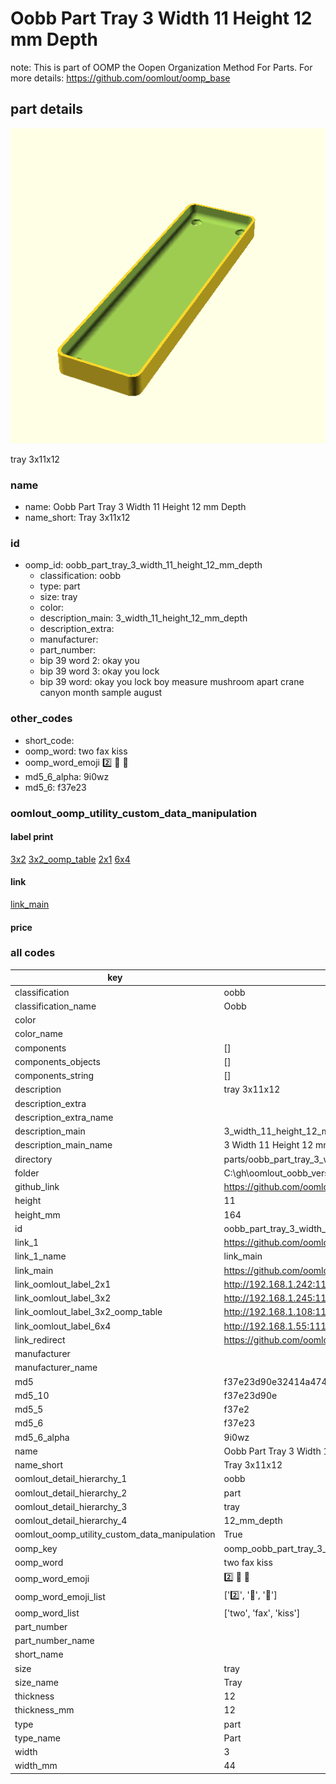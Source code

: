 # Oobb Part Tray 3 Width 11 Height 12 mm Depth  

note: This is part of OOMP the Oopen Organization Method For Parts. For more details: https://github.com/oomlout/oomp_base

##  part details
  

[![](3dpr.png)](3dpr.png)

tray 3x11x12



### name
* name: Oobb Part Tray 3 Width 11 Height 12 mm Depth
* name_short: Tray 3x11x12 
### id
* oomp_id: oobb_part_tray_3_width_11_height_12_mm_depth
  * classification: oobb
  * type: part
  * size: tray
  * color: 
  * description_main: 3_width_11_height_12_mm_depth
  * description_extra: 
  * manufacturer: 
  * part_number: 
  * bip 39 word 2: okay you
  * bip 39 word 3: okay you lock
  * bip 39 word: okay you lock boy measure mushroom apart crane canyon month sample august

### other_codes
* short_code: 
* oomp_word: two fax kiss
* oomp_word_emoji :two: :fax: :kiss:
* md5_6_alpha: 9i0wz
* md5_6: f37e23






### oomlout_oomp_utility_custom_data_manipulation
#### label print
[3x2](http://192.168.1.245:1112/?label=oomp%209i0wz)
[3x2_oomp_table](http://192.168.1.108:1112/?label=oomp%209i0wz)
[2x1](http://192.168.1.242:1112/?label=oomp%209i0wz)
[6x4](http://192.168.1.55:1112/?label=oomp%209i0wz)    

#### link

[link_main](https://github.com/oomlout/oomlout_oobb_version_4_generated_parts/tree/main/navigation_oomp/oobb/part/tray/3_width_11_height_12_mm_depth/part)                              

#### price







### all codes 
| key | value |  
| --- | --- |  
| classification | oobb |  
| classification_name | Oobb |  
| color |  |  
| color_name |  |  
| components | [] |  
| components_objects | [] |  
| components_string | [] |  
| description | tray 3x11x12 |  
| description_extra |  |  
| description_extra_name |  |  
| description_main | 3_width_11_height_12_mm_depth |  
| description_main_name | 3 Width 11 Height 12 mm Depth |  
| directory | parts/oobb_part_tray_3_width_11_height_12_mm_depth |  
| folder | C:\gh\oomlout_oobb_version_4_generated_parts\parts\oobb_part_tray_3_width_11_height_12_mm_depth |  
| github_link | https://github.com/oomlout/oomlout_oomp_part_src/tree/main/parts/oobb_part_tray_3_width_11_height_12_mm_depth |  
| height | 11 |  
| height_mm | 164 |  
| id | oobb_part_tray_3_width_11_height_12_mm_depth |  
| link_1 | https://github.com/oomlout/oomlout_oobb_version_4_generated_parts/tree/main/navigation_oomp/oobb/part/tray/3_width_11_height_12_mm_depth/part |  
| link_1_name | link_main |  
| link_main | https://github.com/oomlout/oomlout_oobb_version_4_generated_parts/tree/main/navigation_oomp/oobb/part/tray/3_width_11_height_12_mm_depth/part |  
| link_oomlout_label_2x1 | http://192.168.1.242:1112/?label=oomp%209i0wz |  
| link_oomlout_label_3x2 | http://192.168.1.245:1112/?label=oomp%209i0wz |  
| link_oomlout_label_3x2_oomp_table | http://192.168.1.108:1112/?label=oomp%209i0wz |  
| link_oomlout_label_6x4 | http://192.168.1.55:1112/?label=oomp%209i0wz |  
| link_redirect | https://github.com/oomlout/oomlout_oobb_version_4_generated_parts/tree/main/parts/oobb_tray_03_11_12 |  
| manufacturer |  |  
| manufacturer_name |  |  
| md5 | f37e23d90e32414a4744f1ab06ffcccf |  
| md5_10 | f37e23d90e |  
| md5_5 | f37e2 |  
| md5_6 | f37e23 |  
| md5_6_alpha | 9i0wz |  
| name | Oobb Part Tray 3 Width 11 Height 12 mm Depth |  
| name_short | Tray 3x11x12  |  
| oomlout_detail_hierarchy_1 | oobb |  
| oomlout_detail_hierarchy_2 | part |  
| oomlout_detail_hierarchy_3 | tray |  
| oomlout_detail_hierarchy_4 | 12_mm_depth |  
| oomlout_oomp_utility_custom_data_manipulation | True |  
| oomp_key | oomp_oobb_part_tray_3_width_11_height_12_mm_depth |  
| oomp_word | two fax kiss |  
| oomp_word_emoji | :two: :fax: :kiss: |  
| oomp_word_emoji_list | [':two:', ':fax:', ':kiss:'] |  
| oomp_word_list | ['two', 'fax', 'kiss'] |  
| part_number |  |  
| part_number_name |  |  
| short_name |  |  
| size | tray |  
| size_name | Tray |  
| thickness | 12 |  
| thickness_mm | 12 |  
| type | part |  
| type_name | Part |  
| width | 3 |  
| width_mm | 44 |  
